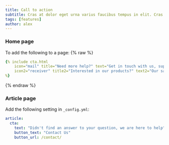```yaml
---
title: Call to action
subtitle: Cras at dolor eget urna varius faucibus tempus in elit. Cras a dui imperdiet, tempus metus quis, pharetra turpis.
tags: [features]
author: alex
---
```


### Home page
To add the following to a page:
{% raw %}
```yaml
{% include cta.html 
    icon="mail" title="Need more help?" text="Get in touch with us, support is provided daily" link_text="contact us" link_url="/contact/" 
    icon2="receiver" title2="Interested in our products?" text2="Our sales representatives can help you chose" link_text2="call us" link_url2="/contact/" 
%}
```
{% endraw %}

### Article page
Add the following setting in `_config.yml`:
```yaml
article:
  cta:
    text: "Didn't find an answer to your question, we are here to help"
    button_text: "Contact Us"
    button_url: /contact/

```